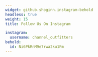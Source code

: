 ```yaml
---
widget: github.shoginn.instagram-behold
headless: true
weight: 15
title: Follow Us On Instagram

instagram:
  username: channel_outfitters
behold:
  id: Ni6PkRnM9e7rwa2ku1Fm
---
```

